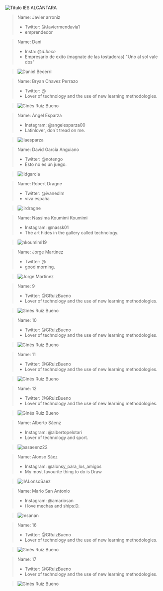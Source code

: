 ![Título IES ALCÁNTARA](/images/LearnToTeach.png)







> Name: Javier arroniz
> * Twitter: @Javiermendavia1
> * emprendedor



> Name: Dani
> * Insta: @_d.bece_
> * Empresario de exito (magnate de las tostadoras)
    "Uno al sol vale dos"

> ![Daniel Becerril](/images/D.becerril2.png)


> Name: Bryan Chavez Perrazo
> * Twitter: @
> * Lover of technology and the use of new learning methodologies.

> ![Ginés Ruiz Bueno](/images/GRBGD.png)

> Name: Ángel Esparza
> * Instagram: @angelesparza00
> * Latinlover, don´t tread on me.

> ![iiaesparza](/images/ArribaEspaña.png)

> Name: David García Anguiano
> * Twitter: @notengo
> * Esto no es un juego.

> ![iidgarcia](/images/DavidGarcia.png)

> Name: Robert Dragne
> * Twitter: @ivanedlm
> * viva españa

> ![iirdragne](/images/robertdragne1.png)

> Name: Nassima Koumimi Koumimi
> * Instagram: @nassk01
> * The art hides in the gallery called technology.

> ![nkoumimi19](/images/NassimaKoumimiKoumimi.png)

> Name: Jorge Martinez
> * Twitter: @
> * good morning.

> ![Jorge Martinez](/images/jorgemtz3.png)

> Name: 9
> * Twitter: @GRuizBueno
> * Lover of technology and the use of new learning methodologies.

> ![Ginés Ruiz Bueno](/images/GRBGD.png)

> Name: 10
> * Twitter: @GRuizBueno
> * Lover of technology and the use of new learning methodologies.

> ![Ginés Ruiz Bueno](/images/GRBGD.png)

> Name: 11
> * Twitter: @GRuizBueno
> * Lover of technology and the use of new learning methodologies.

> ![Ginés Ruiz Bueno](/images/GRBGD.png)

> Name: 12
> * Twitter: @GRuizBueno
> * Lover of technology and the use of new learning methodologies.

>![Ginés Ruiz Bueno](/images/GRBGD.png)

> Name: Alberto Sáenz
> * Instagram: @albertopelotari
> * Lover of technology and sport.

> ![aasaeenz22](/images/ASC.jpg)

> Name: Alonso Sáez
> * Instagram: @alonsy_para_los_amigos
> * My most favourite thing to do is Draw

> ![IIALonsoSaez](/images/PapaOso.jpg)

> Name: Mario San Antonio
> * Instagram: @amariosan
> * i love mechas and ships:D.

> ![msanan](/images/yolo.jpeg)

> Name: 16
> * Twitter: @GRuizBueno
> * Lover of technology and the use of new learning methodologies.

> ![Ginés Ruiz Bueno](/images/GRBGD.png)

> Name: 17
> * Twitter: @GRuizBueno
> * Lover of technology and the use of new learning methodologies.

> ![Ginés Ruiz Bueno](/images/GRBGD.png)
